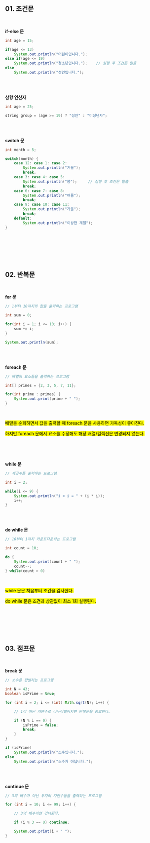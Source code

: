 ## 01. 조건문

<br>   

**if-else 문**
```java
int age = 15;

if(age <= 13)
    System.out.println("어린이입니다.");
else if(age <= 19)
    System.out.println("청소년입니다.");    // 실행 후 조건문 탈출
else
    System.out.println("성인입니다.");
```

<br>   
<br>   

**삼항 연산자**
```java
int age = 25;

string group = (age >= 19) ? "성인" : "미성년자";
```

<br>   
<br>   

**switch 문**
```java
int month = 5;

switch(month) {
    case 12: case 1: case 2:
        System.out.println("겨울");
        break;
    case 3: case 4: case 5:
        System.out.println("봄");     // 실행 후 조건문 탈출
        break;
    case 6: case 7: case 8:
        System.out.println("여름");
        break;
    case 9: case 10: case 11:
        System.out.println("가을");
        break;
    default:
        System.out.println("이상한 계절");
}
```

<br>   
<br>   
<br>   
<br>   
<br>   

## 02. 반복문

<br>   

**for 문**
```java
// 1부터 10까지의 합을 출력하는 프로그램

int sum = 0;

for(int i = 1; i <= 10; i++) {
    sum += i;
}

System.out.println(sum); 
```

<br>   
<br>   

**foreach 문**
```java
// 배열의 요소들을 출력하는 프로그램

int[] primes = {2, 3, 5, 7, 11};

for(int prime : primes) {
    System.out.print(prime + " ");
}
```

<br>   

<mark>배열을 순회하면서 값을 출력할 때 foreach 문을 사용하면 가독성이 좋아진다.</mark>

<mark>하지만 foreach 문에서 요소를 수정해도 해당 배열/컬렉션은 변경되지 않는다.</mark>

<br>   
<br>   
<br>   

**while 문**
```java
// 제곱수를 출력하는 프로그램

int i = 2;

while(i <= 9) {
    System.out.println("i × i = " + (i * i));
    i++;
}
```

<br>   
<br>   

**do while 문**
```java
// 10부터 1까지 카운트다운하는 프로그램

int count = 10;

do { 
    System.out.print(count + " ");
    count--;
} while(count > 0)
```

<br>   

<mark>while 문은 처음부터 조건을 검사한다. </mark>

<mark>do while 문은 조건과 상관없이 최소 1회 실행된다.</mark>

<br>   
<br>   
<br>   
<br>   
<br>   

## 03. 점프문

<br>   

**break 문**

```java
// 소수를 판별하는 프로그램

int N = 43;
boolean isPrime = true;

for (int i = 2; i <= (int) Math.sqrt(N); i++) {

    // 1이 아닌 자연수로 나누어떨어지면 반복문을 종료한다.

    if (N % i == 0) {
        isPrime = false;
        break;
    }
}

if (isPrime)
    System.out.println("소수입니다.");
else
    System.out.println("소수가 아닙니다.");
```

<br>   
<br>   

**continue 문**
```java
// 3의 배수가 아닌 두자리 자연수들을 출력하는 프로그램

for (int i = 10; i <= 99; i++) {

    // 3의 배수이면 건너뛴다.

    if (i % 3 == 0) continue;

    System.out.print(i + " ");
}
```
